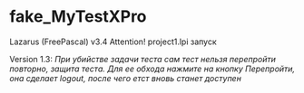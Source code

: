 # fake_MyTestXPro
Lazarus (FreePascal) v3.4 Attention! 
project1.lpi запуск

Version 1.3:
_При убийстве задачи теста сам тест нельзя перепройти повторно, защита теста. Для ее обхода нажмите на кнопку Перепройти, она сделает logout, после чего етст вновь станет доступен_